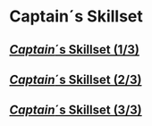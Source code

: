 # Captain´s Skillset

## [*Captain*´s Skillset (1/3)](https://github.com/msg-CareerPaths/sap-cap-persona/blob/main/chapters/captains-skillset/006-Captains-Skillset-1.md)

## [*Captain*´s Skillset (2/3)](https://github.com/msg-CareerPaths/sap-cap-persona/blob/main/chapters/captains-skillset/006-Captains-Skillset-2.md)

## [*Captain*´s Skillset (3/3)](https://github.com/msg-CareerPaths/sap-cap-persona/blob/main/chapters/captains-skillset/006-Captains-Skillset-3.md)
